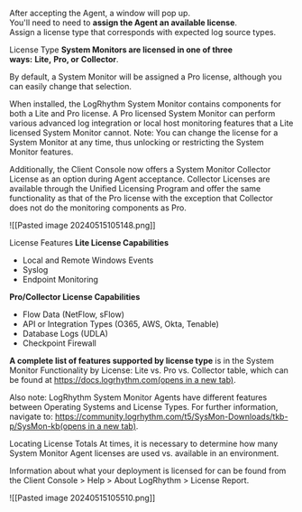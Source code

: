 
After accepting the Agent, a window will pop up.   
You'll need to need to **assign the Agent an available license**.   
Assign a license type that corresponds with expected log source types.


License Type
**System Monitors are licensed in one of three ways:** **Lite,** **Pro, or** **Collector**.  
  
By default, a System Monitor will be assigned a Pro license, although you can easily change that selection.

When installed, the LogRhythm System Monitor contains components for both a Lite and Pro license. A Pro licensed System Monitor can perform various advanced log integration or local host monitoring features that a Lite licensed System Monitor cannot. Note: You can change the license for a System Monitor at any time, thus unlocking or restricting the System Monitor features. 

Additionally, the Client Console now offers a System Monitor Collector License as an option during Agent acceptance. Collector Licenses are available through the Unified Licensing Program and offer the same functionality as that of the Pro license with the exception that Collector does not do the monitoring components as Pro.


![[Pasted image 20240515105148.png]]


License Features
**Lite License Capabilities**
- Local and Remote Windows Events
- Syslog
- Endpoint Monitoring  

**Pro/Collector License Capabilities**
- Flow Data (NetFlow, sFlow)
- API or Integration Types (O365, AWS, Okta, Tenable)
- Database Logs (UDLA)
- Checkpoint Firewall

**A complete list of features supported by license type** is in the System Monitor Functionality by License: Lite vs. Pro vs. Collector table, which can be found at [https://docs.logrhythm.com(opens in a new tab)](https://docs.logrhythm.com/).

Also note: LogRhythm System Monitor Agents have different features between Operating Systems and License Types. For further information, navigate to: [https://community.logrhythm.com/t5/SysMon-Downloads/tkb-p/SysMon-kb(opens in a new tab)](https://community.logrhythm.com/t5/SysMon-Downloads/tkb-p/SysMon-kb).


Locating License Totals
At times, it is necessary to determine how many System Monitor Agent licenses are used vs. available in an environment.

Information about what your deployment is licensed for can be found from the Client Console > Help > About LogRhythm > License Report.

![[Pasted image 20240515105510.png]]

